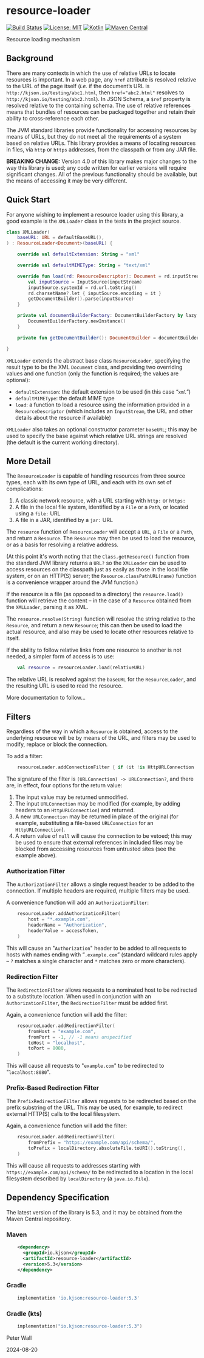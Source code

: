# resource-loader

[![Build Status](https://github.com/pwall567/resource-loader/actions/workflows/build.yml/badge.svg)](https://github.com/pwall567/resource-loader/actions/workflows/build.yml)
[![License: MIT](https://img.shields.io/badge/License-MIT-yellow.svg)](https://opensource.org/licenses/MIT)
[![Kotlin](https://img.shields.io/static/v1?label=Kotlin&message=v1.9.24&color=7f52ff&logo=kotlin&logoColor=7f52ff)](https://github.com/JetBrains/kotlin/releases/tag/v1.9.24)
[![Maven Central](https://img.shields.io/maven-central/v/io.kjson/resource-loader?label=Maven%20Central)](https://search.maven.org/search?q=g:%22io.kjson%22%20AND%20a:%22resource-loader%22)

Resource loading mechanism

## Background

There are many contexts in which the use of relative URLs to locate resources is important.
In a web page, any `href` attribute is resolved relative to the URL of the page itself (_i.e._ if the document&rsquo;s
URL is `http://kjson.io/testing/abc1.html`, then `href="abc2.html"` resolves to `http://kjson.io/testing/abc2.html`).
In JSON Schema, a `$ref` property is resolved relative to the containing schema.
The use of relative references means that bundles of resources can be packaged together and retain their ability to
cross-reference each other.

The JVM standard libraries provide functionality for accessing resources by means of URLs, but they do not meet all the
requirements of a system based on relative URLs.
This library provides a means of locating resources in files, via `http` or `https` addresses, from the classpath or
from any JAR file.

**BREAKING CHANGE:** Version 4.0 of this library makes major changes to the way this library is used; any code written
for earlier versions will require significant changes.
All of the previous functionality should be available, but the means of accessing it may be very different.

## Quick Start

For anyone wishing to implement a resource loader using this library, a good example is the `XMLLoader` class in the
tests in the project source.

```kotlin
class XMLLoader(
    baseURL: URL = defaultBaseURL(),
) : ResourceLoader<Document>(baseURL) {

    override val defaultExtension: String = "xml"

    override val defaultMIMEType: String = "text/xml"

    override fun load(rd: ResourceDescriptor): Document = rd.inputStream.use { inputStream ->
        val inputSource = InputSource(inputStream)
        inputSource.systemId = rd.url.toString()
        rd.charsetName?.let { inputSource.encoding = it }
        getDocumentBuilder().parse(inputSource)
    }

    private val documentBuilderFactory: DocumentBuilderFactory by lazy {
        DocumentBuilderFactory.newInstance()
    }

    private fun getDocumentBuilder(): DocumentBuilder = documentBuilderFactory.newDocumentBuilder()

}
```

`XMLLoader` extends the abstract base class `ResourceLoader`, specifying the result type to be the XML `Document` class,
  and providing two overriding values and one function (only the function is required; the values are optional):
- `defaultExtension`: the default extension to be used (in this case &ldquo;`xml`&rdquo;)
- `defaultMIMEType`: the default MIME type
- `load`: a function to load a resource using the information provided in a `ResourceDescriptor` (which includes an
  `InputStream`, the URL and other details about the resource if available)

`XMLLoader` also takes an optional constructor parameter `baseURL`; this may be used to specify the base against which
relative URL strings are resolved (the default is the current working directory).

## More Detail

The `ResourceLoader` is capable of handling resources from three source types, each with its own type of URL, and each
with its own set of complications:
1. A classic network resource, with a URL starting with `http:` or `https:`
2. A file in the local file system, identified by a `File` or a `Path`, or located using a `file:` URL
3. A file in a JAR, identified by a `jar:` URL

The `resource` function of `ResourceLoader` will accept a <span title="java.net.URL">`URL`</span>, a
<span title="java.io.File">`File`</span> or a <span title="java.nio.file.Path">`Path`</span>, and return a `Resource`.
The `Resource` may then be used to load the resource, or as a basis for resolving a relative address.

(At this point it's worth noting that the `Class.getResource()` function from the standard JVM library returns a `URL?`
so the `XMLLoader` can be used to access resources on the classpath just as easily as those in the local file system, or
on an HTTP(S) server; the `Resource.classPathURL(name)` function is a convenience wrapper around the JVM function.)

If the resource is a file (as opposed to a directory) the `resource.load()` function will retrieve the content &ndash;
in the case of a `Resource` obtained from the `XMLLoader`, parsing it as XML.

The `resource.resolve(String)` function will resolve the string relative to the `Resource`, and return a new `Resource`;
this can then be used to load the actual resource, and also may be used to locate other resources relative to itself.

If the ability to follow relative links from one resource to another is not needed, a simpler form of access is to use:
```kotlin
    val resource = resourceLoader.load(relativeURL)
```
The relative URL is resolved against the `baseURL` for the `ResourceLoader`, and the resulting URL is used to read the
resource.

More documentation to follow...

## Filters

Regardless of the way in which a `Resource` is obtained, access to the underlying resource will be by means of the URL,
and filters may be used to modify, replace or block the connection.

To add a filter:
```kotlin
    resourceLoader.addConnectionFilter { if (it !is HttpURLConnection || it.url.host in acceptableHosts) it else null }
```

The signature of the filter is `(URLConnection) -> URLConnection?`, and there are, in effect, four options for the
return value:
1. The input value may be returned unmodified.
2. The input `URLConnection` may be modified (for example, by adding headers to an `HttpURLConnection`) and returned.
3. A new `URLConnection` may be returned in place of the original (for example, substituting a file-based
   `URLConnection` for an `HttpURLConnection`).
4. A return value of `null` will cause the connection to be vetoed; this may be used to ensure that external references
   in included files may be blocked from accessing resources from untrusted sites (see the example above).

### Authorization Filter

The `AuthorizationFilter` allows a single request header to be added to the connection.
If multiple headers are required, multiple filters may be used.

A convenience function will add an `AuthorizationFilter`:
```kotlin
    resourceLoader.addAuthorizationFilter(
        host = "*.example.com",
        headerName = "Authorization",
        headerValue = accessToken,
    )
```
This will cause an "`Authorization`" header to be added to all requests to hosts with names ending with
&ldquo;`.example.com`&rdquo; (standard wildcard rules apply &ndash; `?` matches a single character and `*` matches zero
or more characters).

### Redirection Filter

The `RedirectionFilter` allows requests to a nominated host to be redirected to a substitute location.
When used in conjunction with an `AuthorizationFilter`, the `RedirectionFilter` must be added first.

Again, a convenience function will add the filter:
```kotlin
    resourceLoader.addRedirectionFilter(
        fromHost = "example.com",
        fromPort = -1, // -1 means unspecified
        toHost = "localhost",
        toPort = 8080,
    )
```
This will cause all requests to "`example.com`" to be redirected to "`localhost:8080`".

### Prefix-Based Redirection Filter

The `PrefixRedirectionFilter` allows requests to be redirected based on the prefix substring of the URL.
This may be used, for example, to redirect external HTTP(S) calls to the local filesystem.

Again, a convenience function will add the filter:
```kotlin
    resourceLoader.addRedirectionFilter(
        fromPrefix = "https://example.com/api/schema/",
        toPrefix = localDirectory.absoluteFile.toURI().toString(),
    )
```
This will cause all requests to addresses starting with `https://example.com/api/schema/` to be redirected to a location
in the local filesystem described by `localDirectory` (a `java.io.File`).

## Dependency Specification

The latest version of the library is 5.3, and it may be obtained from the Maven Central repository.

### Maven
```xml
    <dependency>
      <groupId>io.kjson</groupId>
      <artifactId>resource-loader</artifactId>
      <version>5.3</version>
    </dependency>
```
### Gradle
```groovy
    implementation 'io.kjson:resource-loader:5.3'
```
### Gradle (kts)
```kotlin
    implementation("io.kjson:resource-loader:5.3")
```

Peter Wall

2024-08-20
